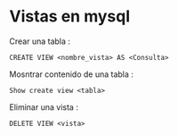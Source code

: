 # Vistas en mysql

Crear una tabla :
```
CREATE VIEW <nombre_vista> AS <Consulta>
```
Mosntrar contenido de una tabla : 
```
Show create view <tabla>
```
Eliminar una vista : 
```
DELETE VIEW <vista>
```
